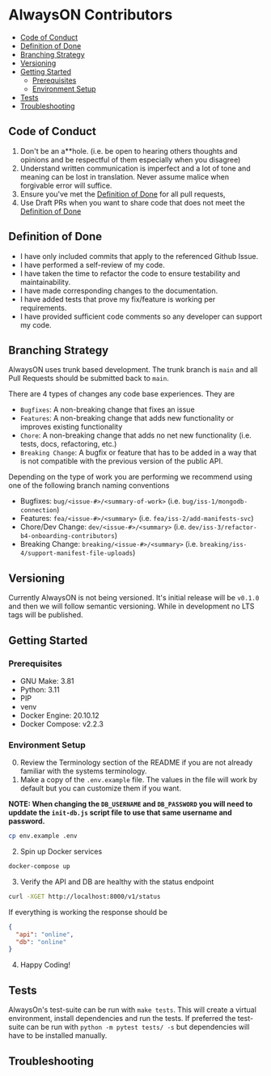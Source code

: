 # AlwaysON Contributors

- [Code of Conduct](#code-of-conduct)
- [Definition of Done](#definition-of-done)
- [Branching Strategy](#branching-strategy)
- [Versioning](#versioning)
- [Getting Started](#getting-started)
  - [Prerequisites](#prerequisites)
  - [Environment Setup](#environment-setup)
- [Tests](#tests)
- [Troubleshooting](#troubleshooting)


## Code of Conduct

1. Don't be an a**hole. (i.e. be open to hearing others thoughts and opinions and be respectful of them especially when you disagree)
2. Understand written communication is imperfect and a lot of tone and meaning can be lost in translation. Never assume malice when forgivable error will suffice.
3. Ensure you've met the [Definition of Done](#definition-of-done) for all pull requests,
4. Use Draft PRs when you want to share code that does not meet the [Definition of Done](#definition-of-done)


## Definition of Done

- I have only included commits that apply to the referenced Github Issue.
- I have performed a self-review of my code.
- I have taken the time to refactor the code to ensure testability and maintainability.
- I have made corresponding changes to the documentation.
- I have added tests that prove my fix/feature is working per requirements.
- I have provided sufficient code comments so any developer can support my code.


## Branching Strategy

AlwaysON uses trunk based development. The trunk branch is `main` and all Pull Requests should be submitted back to `main`.

There are 4 types of changes any code base experiences. They are
 - `Bugfixes`: A non-breaking change that fixes an issue
 - `Features`: A non-breaking change that adds new functionality or improves existing functionality
 - `Chore`: A non-breaking change that adds no net new functionality (i.e. tests, docs, refactoring, etc.)
 - `Breaking Change`: A bugfix or feature that has to be added in a way that is not compatible with the previous version of the public API.

Depending on the type of work you are performing we recommend using one of the following branch naming conventions
 - Bugfixes: `bug/<issue-#>/<summary-of-work>` (i.e. `bug/iss-1/mongodb-connection`)
 - Features: `fea/<issue-#>/<summary>` (i.e. `fea/iss-2/add-manifests-svc`)
 - Chore/Dev Change: `dev/<issue-#>/<summary>` (i.e. `dev/iss-3/refactor-b4-onboarding-contributors`)
 - Breaking Change: `breaking/<issue-#>/<summary>` (i.e. `breaking/iss-4/support-manifest-file-uploads`)

## Versioning

Currently AlwaysON is not being versioned. It's initial release will be `v0.1.0` and then we will follow semantic versioning.
While in development no LTS tags will be published.

## Getting Started

### Prerequisites

 - GNU Make: 3.81
 - Python: 3.11
 - PIP
 - venv
 - Docker Engine: 20.10.12 
 - Docker Compose: v2.2.3


### Environment Setup

0. Review the Terminology section of the README if you are not already familiar with the systems terminology.
1. Make a copy of the `.env.example` file. The values in the file will work
by default but you can customize them if you want.

**NOTE: When changing the `DB_USERNAME` and `DB_PASSWORD` you will need to upddate the `init-db.js` script file to use that same username and password.**
```bash
cp env.example .env
```

2. Spin up Docker services
```bash
docker-compose up
```

3. Verify the API and DB are healthy with the status endpoint
```bash
curl -XGET http://localhost:8000/v1/status
```
If everything is working the response should be
```json
{
  "api": "online",
  "db": "online"
}
```

4. Happy Coding!


## Tests

AlwaysOn's test-suite can be run with `make tests`. This will create a virtual environment, install dependencies and run the tests. If preferred the test-suite can be run with `python -m pytest tests/ -s` but dependencies will have to be installed manually.

## Troubleshooting
